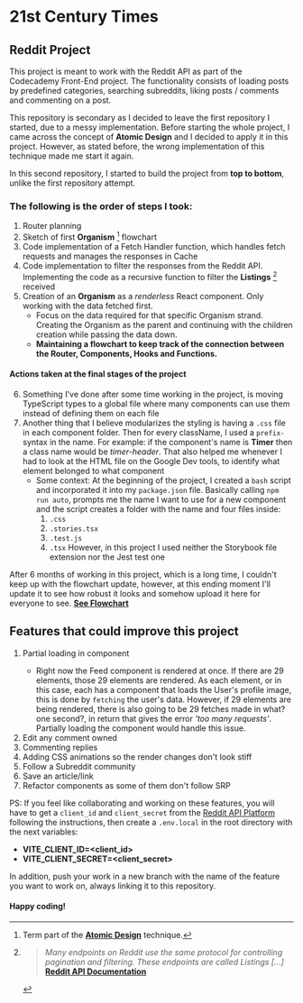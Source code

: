 # 21st Century Times
## Reddit Project

This project is meant to work with the Reddit API as part of the Codecademy Front-End project. The functionality consists of loading posts by predefined categories, searching subreddits, liking posts / comments and commenting on a post.

This repository is secondary as I decided to leave the first repository I started, due to a messy implementation. Before starting the whole project, I came across the concept of **Atomic Design** and I decided to apply it in this project. However, as stated before, the wrong implementation of this technique made me start it again.

In this second repository, I started to build the project from **top to bottom**, unlike the first repository attempt. 

### The following is the order of steps I took:

1. Router planning
2. Sketch of first **Organism** [^1] flowchart
3. Code implementation of a Fetch Handler function, which handles fetch requests and manages the responses in Cache
4. Code implementation to filter the responses from the Reddit API. Implementing the code as a recursive function to filter the **Listings** [^2] received
5. Creation of an **Organism** as a *renderless* React component. Only working with the data fetched first.
    - Focus on the data required for that specific Organism strand. Creating the Organism as the parent and continuing with the children creation while passing the data down.
    - **Maintaining a flowchart to keep track of the connection between the Router, Components, Hooks and Functions.**
#### Actions taken at the final stages of the project
6. Something I've done after some time working in the project, is moving TypeScript types to a global file where many components can use them instead of defining them on each file
7. Another thing that I believe modularizes the styling is having a `.css` file in each component folder. Then for every className, I used a `prefix-` syntax in the name. For example: if the component's name is **Timer** then a class name would be *timer-header*. That also helped me whenever I had to look at the HTML file on the Google Dev tools, to identify what element belonged to what component
    - Some context: At the beginning of the project, I created a `bash` script and incorporated it into my `package.json` file. Basically calling `npm run auto`, prompts me the name I want to use for a new component and the script creates a folder with the name and four files inside:
        1. `.css`
        2. `.stories.tsx`
        3. `.test.js`
        4. `.tsx`
    However, in this project I used neither the Storybook file extension nor the Jest test one

After 6 months of working in this project, which is a long time, I couldn't keep up with the flowchart update, however, at this ending moment I'll update it to see how robust it looks and somehow upload it here for everyone to see. [**See Flowchart**](https://github.com/JossySola/century/blob/main/flowchart.pdf)

## Features that could improve this project

1. Partial loading in <Feed> component
    - Right now the Feed component is rendered at once. If there are 29 elements, those 29 elements are rendered. As each element, or in this case, each <Preview> has a <User> component that loads the User's profile image, this is done by `fetching` the user's data. However, if 29 elements are being rendered, there is also going to be 29 fetches made in what? one second?, in return that gives the error *'too many requests'*. Partially loading the <Feed> component would handle this issue.
2. Edit any comment owned
3. Commenting replies
4. Adding CSS animations so the render changes don't look stiff
5. Follow a Subreddit community
6. Save an article/link
7. Refactor components as some of them don't follow SRP

PS: If you feel like collaborating and working on these features, you will have to get a `client_id` and `client_secret` from the [Reddit API Platform](https://www.reddit.com/prefs/apps) following the instructions, then create a `.env.local` in the root directory with the next variables:
- **VITE_CLIENT_ID=<client_id>**
- **VITE_CLIENT_SECRET=<client_secret>**

In addition, push your work in a new branch with the name of the feature you want to work on, always linking it to this repository.

#### Happy coding! 


[^1]: Term part of the [**Atomic Design**](https://atomicdesign.bradfrost.com/chapter-2/) technique.
[^2]: > *Many endpoints on Reddit use the same protocol for controlling pagination and filtering. These endpoints are called Listings [...]* [**Reddit API Documentation**](https://www.reddit.com/dev/api/)
